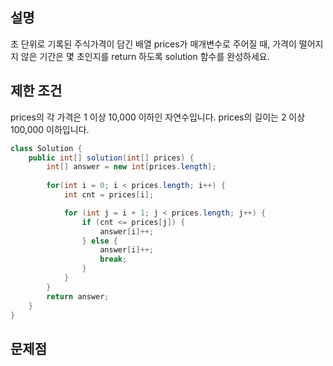 
## 설명 
초 단위로 기록된 주식가격이 담긴 배열 prices가 매개변수로 주어질 때,
가격이 떨어지지 않은 기간은 몇 초인지를 return 하도록 solution 함수를 완성하세요.

## 제한 조건
prices의 각 가격은 1 이상 10,000 이하인 자연수입니다.
prices의 길이는 2 이상 100,000 이하입니다.

``` java
class Solution {
    public int[] solution(int[] prices) {
        int[] answer = new int[prices.length];
        
        for(int i = 0; i < prices.length; i++) {
            int cnt = prices[i];

            for (int j = i + 1; j < prices.length; j++) {
                if (cnt <= prices[j]) {
                    answer[i]++;
                } else {
                    answer[i]++;
                    break;
                }
            }
        }
        return answer;
    }
}
```
## 문제점